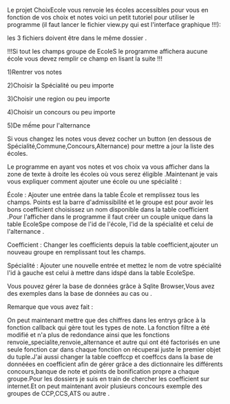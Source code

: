 Le projet ChoixEcole vous renvoie les écoles accessibles pour vous en fonction de vos choix et notes voici un petit tutoriel pour utiliser le programme (il faut lancer le fichier view.py qui est l'interface graphique !!!):

les 3 fichiers doivent être dans le même dossier .

!!!Si tout les champs groupe de EcoleS le programme affichera aucune école vous devez remplir ce champ en lisant la suite !!!

1)Rentrer vos notes

2)Choisir la Spécialité ou peu importe

3)Choisir une region ou peu importe

4)Choisir un concours ou peu importe

5)De mếme pour l'alternance

Si vous changez les notes vous devez cocher un button (en dessous de Spécialité,Commune,Concours,Alternance) pour mettre a jour la liste des écoles.

Le programme en ayant vos notes et vos choix va vous afficher dans la zone de texte à droite les écoles où vous serez éligible .Maintenant je vais vous expliquer comment ajouter une école ou une spécialité :

École : Ajouter une entrée dans la table École et remplissez tous les champs. Points est la barre d'admissibilité et le groupe est pour avoir les bons coefficient choisissez un nom disponible dans la table coefficient .Pour l'afficher dans le programme il faut créer un couple unique dans la table EcoleSpe compose de l'id de l'école, l'id de la spécialité et celui de l'alternance .

Coefficient : Changer les coefficients depuis la table coefficient,ajouter un nouveau groupe en remplissant tout les champs.

Spécialité : Ajouter une nouvelle entrée et mettez le nom de votre spécialité l'id à gauche est celui à mettre dans idspé dans la table EcoleSpe.

Vous pouvez gérer la base de données grâce à Sqlite Browser,Vous avez des exemples dans la base de données au cas ou .

Remarque que vous avez fait :

On peut maintenant mettre que des chiffres dans les entrys grâce à la fonction callback qui gère tout les types de note. La fonction filtre a été modifié et n'a plus de redondance ainsi que les fonctions renvoie_specialite,renvoie_alternance et autre qui ont été factorisés en une seule fonction car dans chaque fonction on récuperai juste le premier objet du tuple.J'ai aussi changer la table coeffccp et coeffccs dans la base de donnéées en coefficient afin de gérer grâce a des dictionnaire les différents concours,banque de note et points de bonification propre a chaque groupe.Pour les dossiers je suis en train de chercher les coefficient sur internet.Et on peut maintenant avoir plusieurs concours exemple des groupes de CCP,CCS,ATS ou autre .
